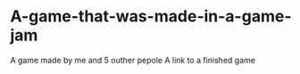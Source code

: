 # A-game-that-was-made-in-a-game-jam
A game made by me and 5 outher pepole
A link to a finished game
